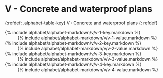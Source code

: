  <div data-role="collapsible" data-inset="false" markdown="1">
 <h1 class="cart-collapsible-div">V - Concrete and waterproof plans</h1>

{:refdef: .alphabet-table-key}
V
: Concrete and waterproof plans
{: refdef}

<dt markdown='block' >
{% include alphabet/alphabet-markdown/v/v-1-key.markdown %}
</dt>
<dd markdown='1'>
{% include alphabet/alphabet-markdown/v/v-1-value.markdown %}
</dd>

<dt markdown='block' >
{% include alphabet/alphabet-markdown/v/v-2-key.markdown %}
</dt>
<dd markdown='1'>
{% include alphabet/alphabet-markdown/v/v-2-value.markdown %}
</dd>

<dt markdown='block' >
{% include alphabet/alphabet-markdown/v/v-3-key.markdown %}
</dt>
<dd markdown='1'>
{% include alphabet/alphabet-markdown/v/v-3-value.markdown %}
</dd>

<dt markdown='block' >
{% include alphabet/alphabet-markdown/v/v-4-key.markdown %}
</dt>
<dd markdown='1'>
{% include alphabet/alphabet-markdown/v/v-4-value.markdown %}
</dd>


</div>
